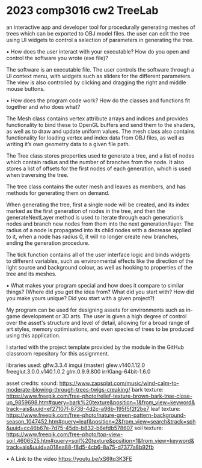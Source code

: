 # 2023 comp3016 cw2 TreeLab
 an interactive app and developer tool for procedurally generating meshes of trees which can be exported to OBJ model files. the user can edit the tree using UI widgets to control a selection of parameters in generating the tree.


▪ How does the user interact with your executable? How do you open and control the software you wrote (exe file)? 

The software is an executable file.
The user controls the software through a UI context menu, with widgets such as sliders for the different parameters. 
The view is also controlled by clicking and dragging the right and middle mouse buttons.

▪ How does the program code work? How do the classes and functions fit together and who does what? 

The Mesh class contains vertex attribute arrays and indices and provides functionality to bind these to OpenGL buffers and send them to the shaders, as well as to draw and update uniform values.
The mesh class also contains functionality for loading vertex and index data from OBJ files, as well as writing it’s own geometry data to a given file path. 

The Tree class stores properties used to generate a tree, and a list of nodes which contain radius and the number of branches from the node. It also stores a list of offsets for the first nodes of each generation, which is used when traversing the tree.

The tree class contains the outer mesh and leaves as members, and has methods for generating them on demand.

When generating the tree, first a single node will be created, and its index marked as the first generation of nodes in the tree, and then the generateNextLayer method is used to iterate through each generation’s nodes and branch new nodes from them into the next generation/layer. The radius of a node is propagated into its child nodes with a decrease applied to it, when a node has radius 0, it will no longer create new branches, ending the generation procedure.

The tick function contains all of the user interface logic and binds widgets to different variables, such as environmental effects like the direction of the light source and background colour, as well as hooking to properties of the tree and its meshes.

▪ What makes your program special and how does it compare to similar things? (Where did you get the idea from? What did you start with? How did you make yours unique? Did you start with a given project?) 

My program can be used for designing assets for environments such as in-game development or 3D arts. The user is given a high degree of control over the asset's structure and level of detail, allowing for a broad range of art styles, memory optimisations, and even species of trees to be produced using this application. 

I started with the project template provided by the module in the GitHub classroom repository for this assignment. 

libraries used:
 glfw.3.3.4
 imgui (master)
 glew.v140.1.12.0
 freeglut.3.0.0.v140.1.0.2
 glm.0.9.9.800
 irrKlang-64bit-1.6.0

asset credits:
sound:
https://www.zapsplat.com/music/wind-calm-to-moderate-blowing-through-trees-twigs-creaking/
bark texture:
https://www.freepik.com/free-photo/relief-texture-brown-bark-tree-close-up_9859698.htm#query=bark%20texture&position=1&from_view=keyword&track=ais&uuid=ef27107f-8738-4d2c-a98b-195f5f2f2be7
leaf texture:
https://www.freepik.com/free-photo/nature-green-pattern-background-season_1047452.htm#query=leaf&position=2&from_view=search&track=sph&uuid=cc46b67e-7d75-45db-b832-b6efdb578607
soil texture:
https://www.freepik.com/free-photo/top-view-soil_4606525.htm#query=soil%20texture&position=1&from_view=keyword&track=ais&uuid=a018ea88-f8d5-4cb6-8a75-d7377a8b92fb

▪ A Link to the video 
https://youtu.be/xS6Itq3K3FE
